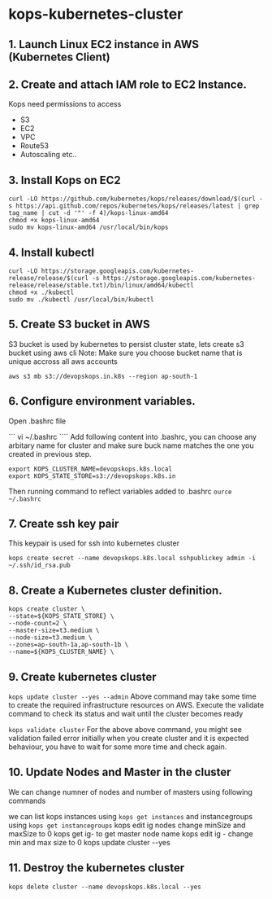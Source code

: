 # kops-kubernetes-cluster
## 1. Launch Linux EC2 instance in AWS (Kubernetes Client)
## 2. Create and attach IAM role to EC2 Instance.
Kops need permissions to access
-	S3
-	EC2
-	VPC
-	Route53
-	Autoscaling
	etc..
## 3. Install Kops on EC2
```
curl -LO https://github.com/kubernetes/kops/releases/download/$(curl -s https://api.github.com/repos/kubernetes/kops/releases/latest | grep tag_name | cut -d '"' -f 4)/kops-linux-amd64
chmod +x kops-linux-amd64
sudo mv kops-linux-amd64 /usr/local/bin/kops
```
## 4. Install kubectl
```
curl -LO https://storage.googleapis.com/kubernetes-release/release/$(curl -s https://storage.googleapis.com/kubernetes-release/release/stable.txt)/bin/linux/amd64/kubectl
chmod +x ./kubectl
sudo mv ./kubectl /usr/local/bin/kubectl
```

## 5. Create S3 bucket in AWS
S3 bucket is used by kubernetes to persist cluster state, lets create s3 bucket using aws cli Note: Make sure you choose bucket name that is unique accross all aws accounts

``` aws s3 mb s3://devopskops.in.k8s --region ap-south-1 ```

## 6. Configure environment variables.
Open .bashrc file

```	vi ~/.bashrc  ````
Add following content into .bashrc, you can choose any arbitary name for cluster and make sure buck name matches the one you created in previous step.
```
export KOPS_CLUSTER_NAME=devopskops.k8s.local
export KOPS_STATE_STORE=s3://devopskops.k8s.in
```
Then running command to reflect variables added to .bashrc
``` ource ~/.bashrc  ```
	
## 7. Create ssh key pair
This keypair is used for ssh into kubernetes cluster

``` ssh-keygen 
kops create secret --name devopskops.k8s.local sshpublickey admin -i ~/.ssh/id_rsa.pub
```

## 8. Create a Kubernetes cluster definition.
```
kops create cluster \
--state=${KOPS_STATE_STORE} \
--node-count=2 \
--master-size=t3.medium \
--node-size=t3.medium \
--zones=ap-south-1a,ap-south-1b \
--name=${KOPS_CLUSTER_NAME} \
```

## 9. Create kubernetes cluster
``` kops update cluster --yes --admin ```
Above command may take some time to create the required infrastructure resources on AWS. Execute the validate command to check its status and wait until the cluster becomes ready

``` kops validate cluster ```
For the above above command, you might see validation failed error initially when you create cluster and it is expected behaviour, you have to wait for some more time and check again.

## 10. Update Nodes and Master in the cluster
We can change numner of nodes and number of masters using following commands

we can list kops instances using
``` kops get instances ```
and instancegroups using
``` kops get instancegroups ```
   kops edit ig nodes change minSize and maxSize to 0
   kops get ig- to get master node name
   kops edit ig - change min and max size to 0
   kops update cluster --yes
## 11. Destroy the kubernetes cluster
``` kops delete cluster --name devopskops.k8s.local --yes ```

